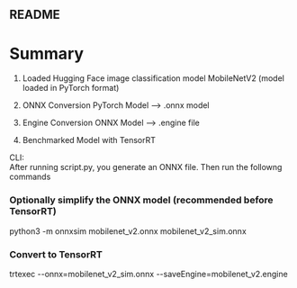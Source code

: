 ## README ##

# Summary #

1. Loaded Hugging Face image classification model
	MobileNetV2 (model loaded in PyTorch format) 
	
2. ONNX Conversion 
	PyTorch Model --> .onnx model 

3. Engine Conversion
	ONNX Model --> .engine file
	
4. Benchmarked Model with TensorRT


CLI:  
After running script.py, you generate an ONNX file. Then run the followng commands

### Optionally simplify the ONNX model (recommended before TensorRT) ###
python3 -m onnxsim mobilenet_v2.onnx mobilenet_v2_sim.onnx

### Convert to TensorRT ###
trtexec --onnx=mobilenet_v2_sim.onnx --saveEngine=mobilenet_v2.engine
